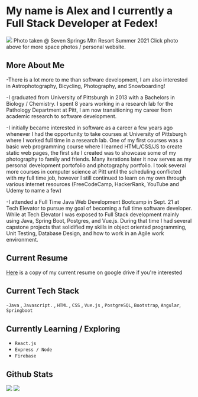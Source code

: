 # My name is Alex and I currently a Full Stack Developer at Fedex!

<!-- ASTROPHOTO BANNER IMG-->
<a href="https://www.alexdeise.com/" target="_blank"><img src="DSC05176.jpg"></img></a>
Photo taken @ Seven Springs Mtn Resort Summer 2021 Click photo above for more space photos / personal website. 


## More About Me

-There is a lot more to me than software development, I am also interested in Astrophotography, Bicycling, Photography, and Snowboarding!

-I graduated from University of Pittsburgh in 2013 with a Bachelors in Biology / Chemistry. I spent 8 years working in a research lab for the Pathology Department at Pitt, I am now transitioning my career from academic research to software development. 

-I initially became interested in software as a career a few years ago whenever I had the opportunity to take courses at University of Pittsburgh where I worked full time in a research lab. One of my first courses was a basic web programming course where I learned HTML/CSS/JS to create static web pages, the first site I created was to showcase some of my photography to family and friends. Many iterations later it now serves as my personal development portofolio and photography portfolio. I took several more courses in computer science at Pitt until the scheduling conflicted with my full time job, however I still continued to learn on my own through various internet resources (FreeCodeCamp, HackerRank, YouTube and Udemy to name a few)

-I attended a Full Time Java Web Development Bootcamp in Sept. 21 at Tech Elevator to pursue my goal of becoming a full time software developer. While at Tech Elevator I was exposed to Full Stack development mainly using Java, Spring Boot, Postgres, and Vue.js. During that time I had several capstone projects that solidified my skills in object oriented programming, Unit Testing, Database Design, and how to work in an Agile work environment.
## Current Resume
<a href="https://docs.google.com/document/d/1THvcXADx0_MxQqHICzDjZ3K-z4jHIO19xpSRiiSJsW0/edit?usp=sharing">Here</a> is a copy of my current resume on google drive if you're interested
## Current Tech Stack
-`Java` , `Javascript.` , `HTML` , `CSS` , `Vue.js` , `PostgreSQL`, `Bootstrap`, `Angular`, `Springboot`

## Currently Learning / Exploring
- `React.js`
- `Express / Node`
- `Firebase`
<!--
Here are some ideas to get you started:

- 🔭 I’m currently working on ...
- 🌱 I’m currently learning ...
- 👯 I’m looking to collaborate on ...
- 🤔 I’m looking for help with ...
- 💬 Ask me about ...
- 📫 How to reach me: ...
- 😄 Pronouns: ...
- ⚡ Fun fact: ...
-->

## Github Stats
<img src="https://github-readme-streak-stats.herokuapp.com/?user=AlexDeise&theme=dark"/>
<img src="https://github-readme-stats.vercel.app/api/top-langs/?username=AlexDeise&theme=dark" />

